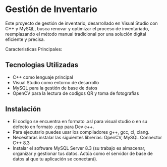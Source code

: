 # Gestión de Inventario
Este proyecto de gestión de inventario, desarrollado en Visual Studio con C++ y MySQL, busca renovar y optimizar el proceso de inventariado, reemplazando el método manual tradicional por una solución digital eficiente y precisa.

Caracteristicas Principales:


## Tecnologias Utilizadas
- C++ como lenguaje principal
- Visual Studio como entorno de desarrollo
- MySQL para la gestión de base de datos
- OpenCV para la lectura de codigos QR y toma de fotografias 

## Instalación
- El codigo se encuentra en formato .xsl para visual studio o en su defecto en formato .cpp para Dev c++.
- Para ejecutarlo puedes usar los compiladores g++, gcc, cl, clang.
- Necesitaras instalar las siguientes librerias: OpenCV, MySQL Connector C++ 8.3
- Instalar el software MySQL Server 8.3 (su trabajo es almacenar, organizar y gestionar tus datos. Actúa como el servidor de base de datos al que tu aplicación se conectará).
